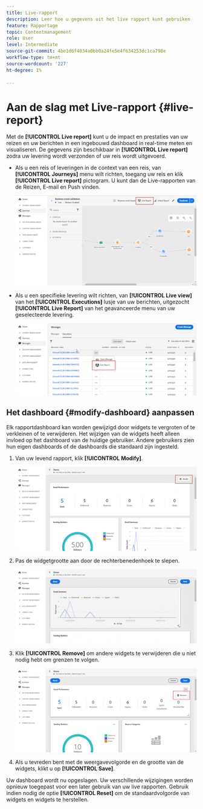 ```yaml
---
title: Live-rapport
description: Leer hoe u gegevens uit het live rapport kunt gebruiken
feature: Rapportage
topic: Contentmanagement
role: User
level: Intermediate
source-git-commit: 4be1d6f4034a0bb0a24fe5e4f634253dc1ca798e
workflow-type: tm+mt
source-wordcount: '227'
ht-degree: 1%

---
```


# Aan de slag met Live-rapport {#live-report}

Met de **[!UICONTROL Live report]** kunt u de impact en prestaties van uw reizen en uw berichten in een ingebouwd dashboard in real-time meten en visualiseren.
De gegevens zijn beschikbaar in **[!UICONTROL Live report]** zodra uw levering wordt verzonden of uw reis wordt uitgevoerd.

* Als u een reis of leveringen in de context van een reis, van **[!UICONTROL Journeys]** menu wilt richten, toegang uw reis en klik **[!UICONTROL Live report]** pictogram. U kunt dan de Live-rapporten van de Reizen, E-mail en Push vinden.

   ![](../assets/report_journey.png)

* Als u een specifieke levering wilt richten, van **[!UICONTROL Live view]** van het **[!UICONTROL Executions]** lusje van uw berichten, uitgezocht **[!UICONTROL Live Report]** van het geavanceerde menu van uw geselecteerde levering.

   ![](../assets/report_2.png)

## Het dashboard {#modify-dashboard} aanpassen

Elk rapportdashboard kan worden gewijzigd door widgets te vergroten of te verkleinen of te verwijderen. Het wijzigen van de widgets heeft alleen invloed op het dashboard van de huidige gebruiker. Andere gebruikers zien hun eigen dashboards of de dashboards die standaard zijn ingesteld.

1. Van uw levend rapport, klik **[!UICONTROL Modify]**.

   ![](../assets/report_modify_1.png)

1. Pas de widgetgrootte aan door de rechterbenedenhoek te slepen.

   ![](../assets/report_modify_2.png)

1. Klik **[!UICONTROL Remove]** om andere widgets te verwijderen die u niet nodig hebt om grenzen te volgen.

   ![](../assets/report_modify_3.png)

1. Als u tevreden bent met de weergavevolgorde en de grootte van de widgets, klikt u op **[!UICONTROL Save]**.

Uw dashboard wordt nu opgeslagen. Uw verschillende wijzigingen worden opnieuw toegepast voor een later gebruik van uw live rapporten. Gebruik indien nodig de optie **[!UICONTROL Reset]** om de standaardvolgorde van widgets en widgets te herstellen.
